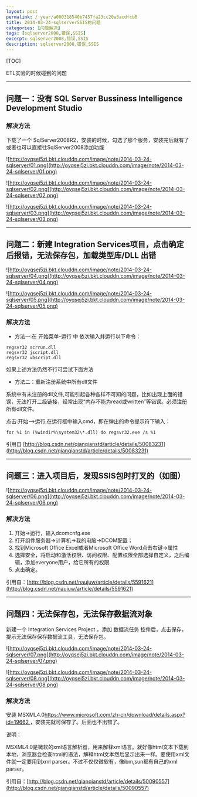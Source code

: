 ```yaml
---
layout: post
permalink: /:year/a000318540b7457fa23cc20a3acdfcb6
title: 2014-03-24-sqlserverSSIS的问题
categories: [问题解决]
tags: [sqlserver2008,错误,SSIS]
excerpt: sqlserver2008,错误,SSIS
description: sqlserver2008,错误,SSIS
---
```


[TOC]

ETL实验的时候碰到的问题

---
## 问题一：没有 SQL Server Bussiness Intelligence Development Studio ##

### 解决方法 ###

下载了一个  SqlServer2008R2，安装的时候，勾选了那个服务，安装完后就有了
或者也可以直接往SqlServer2008添加功能

![http://oyqsej5zi.bkt.clouddn.com/image/note/2014-03-24-sqlserver/01.png](http://oyqsej5zi.bkt.clouddn.com/image/note/2014-03-24-sqlserver/01.png)

![http://oyqsej5zi.bkt.clouddn.com/image/note/2014-03-24-sqlserver/02.png](http://oyqsej5zi.bkt.clouddn.com/image/note/2014-03-24-sqlserver/02.png)

![http://oyqsej5zi.bkt.clouddn.com/image/note/2014-03-24-sqlserver/03.png](http://oyqsej5zi.bkt.clouddn.com/image/note/2014-03-24-sqlserver/03.png)

---
## 问题二：新建 Integration Services项目，点击确定后报错，无法保存包，加载类型库/DLL 出错 ##

![http://oyqsej5zi.bkt.clouddn.com/image/note/2014-03-24-sqlserver/04.png](http://oyqsej5zi.bkt.clouddn.com/image/note/2014-03-24-sqlserver/04.png)

![http://oyqsej5zi.bkt.clouddn.com/image/note/2014-03-24-sqlserver/05.png](http://oyqsej5zi.bkt.clouddn.com/image/note/2014-03-24-sqlserver/05.png)
### 解决方法 ###

* 方法一:在 开始菜单-运行 中 依次输入并运行以下命令：
```
regsvr32 scrrun.dll  
regsvr32 jscript.dll 
regsvr32 vbscript.dll
```
 
如果上述方法仍然不行可尝试下面方法 

* 方法二：重新注册系统中所有dll文件  

系统中有未注册的dll文件,可能引起各种各样不可知的问题，比如出现上面的错误，无法打开二级链接，经常出现“内存不能为read或written”等错误。必须注册所有dll文件。 

点击:开始-->运行,在运行框中输入cmd，即在弹出的命令提示符下输入：
```
for %1 in (%windir%\system32\*.dll) do regsvr32.exe /s %1
```

引用自 [http://blog.csdn.net/qianqianstd/article/details/50083231](http://blog.csdn.net/qianqianstd/article/details/50083231)



---
## 问题三：进入项目后，发现SSIS包时打叉的（如图） ##

![http://oyqsej5zi.bkt.clouddn.com/image/note/2014-03-24-sqlserver/06.png](http://oyqsej5zi.bkt.clouddn.com/image/note/2014-03-24-sqlserver/06.png)

### 解决方法 ###

1. 开始->运行，输入dcomcnfg.exe
2. 打开组件服务器->计算机->我的电脑->DCOM配置；
3. 找到Microsoft Office Excel或者Microsoft Office Word点击右键->属性
4. 选择安全，将启动和激活权限、访问权限、配置权限全部选择自定义，之后编辑，添加everyone用户，给它所有的权限
5. 点击确定。

引用自：[http://blog.csdn.net/naujuw/article/details/5591621](http://blog.csdn.net/naujuw/article/details/5591621)


---
## 问题四：无法保存包，无法保存数据流对象 ##

新建一个 Integration Services Project ，添加  数据流任务  控件后，点击保存，提示无法保存保存数据流工具，无法保存包。

![http://oyqsej5zi.bkt.clouddn.com/image/note/2014-03-24-sqlserver/07.png](http://oyqsej5zi.bkt.clouddn.com/image/note/2014-03-24-sqlserver/07.png)

![http://oyqsej5zi.bkt.clouddn.com/image/note/2014-03-24-sqlserver/08.png](http://oyqsej5zi.bkt.clouddn.com/image/note/2014-03-24-sqlserver/08.png)


### 解决方法 ###

安装  MSXML4.0[https://www.microsoft.com/zh-cn/download/details.aspx?id=19662 ](https://www.microsoft.com/zh-cn/download/details.aspx?id=19662 )，安装完就可保存了。后面也不出错了。

说明：

MSXML4.0是微软的xml语言解析器，用来解释xml语言。就好像html文本下载到本地，浏览器会检查html的语法，解释html文本然后显示出来一样。要使用xml文件就一定要用到xml parser。不过不仅仅微软有，像ibm,sun都有自己的xml parser。

引用自：[http://blog.csdn.net/qianqianstd/article/details/50090557](http://blog.csdn.net/qianqianstd/article/details/50090557)




